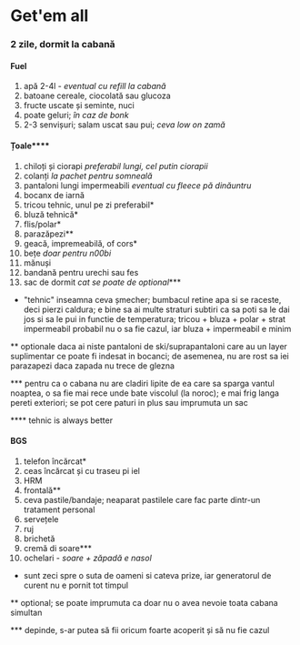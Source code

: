 # Get'em all

### 2 zile, dormit la cabană

#### Fuel
1. apă 2-4l - _eventual cu refill la cabană_
2. batoane cereale, ciocolată sau glucoza
3. fructe uscate și seminte, nuci
4. poate geluri; _în caz de bonk_
5. 2-3 senvișuri; salam uscat sau pui; _ceva low on zamă_

#### Țoale****
1. chiloți și ciorapi _preferabil lungi, cel putin ciorapii_
2. colanți _la pachet pentru somneală_
3. pantaloni lungi impermeabili _eventual cu fleece pă dinăuntru_
4. bocanx de iarnă
5. tricou tehnic, unul pe zi preferabil* 
6. bluză tehnică*
7. flis/polar*
8. parazăpezi**
9. geacă, impremeabilă, of cors*
10. bețe _doar pentru n00bi_
11. mănuși
12. bandană pentru urechi sau fes
13. sac de dormit _cat se poate de optional_***

* "tehnic" inseamna ceva șmecher; bumbacul retine apa si se raceste, deci pierzi caldura; e bine sa ai multe straturi subtiri ca sa poti sa le dai jos si sa le pui in functie de temperatura; tricou + bluza + polar + strat impermeabil probabil nu o sa fie cazul, iar bluza + impermeabil e minim

** optionale daca ai niste pantaloni de ski/suprapantaloni care au un layer suplimentar ce poate fi indesat in bocanci; de asemenea, nu are rost sa iei parazapezi daca zapada nu trece de glezna

*** pentru ca o cabana nu are cladiri lipite de ea care sa sparga vantul noaptea, o sa fie mai rece unde bate viscolul (la noroc); e mai frig langa pereti exteriori; se pot cere paturi in plus sau imprumuta un sac

**** tehnic is always better

#### BGS
1. telefon încărcat*
2. ceas încărcat și cu traseu pi iel
3. HRM
4. frontală**
5. ceva pastile/bandaje; neaparat pastilele care fac parte dintr-un tratament personal
6. servețele
7. ruj
8. brichetă
9. cremă di soare***
10. ochelari - _soare + zăpadă e nasol_

* sunt zeci spre o suta de oameni si cateva prize, iar generatorul de curent nu e pornit tot timpul

** optional; se poate imprumuta ca doar nu o avea nevoie toata cabana simultan

*** depinde, s-ar putea să fii oricum foarte acoperit și să nu fie cazul
